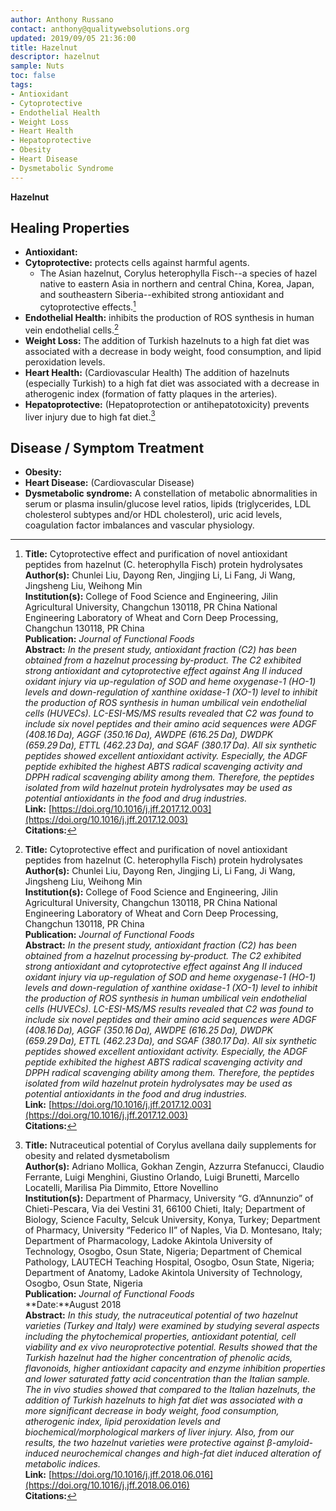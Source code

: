 ```yaml
---
author: Anthony Russano
contact: anthony@qualitywebsolutions.org
updated: 2019/09/05 21:36:00
title: Hazelnut
descriptor: hazelnut
sample: Nuts
toc: false
tags:
- Antioxidant
- Cytoprotective
- Endothelial Health
- Weight Loss
- Heart Health
- Hepatoprotective
- Obesity
- Heart Disease
- Dysmetabolic Syndrome
---
```

**Hazelnut**

## Healing Properties

- **Antioxidant:**
- **Cytoprotective:** protects cells against harmful agents.
  - The Asian hazelnut, Corylus heterophylla Fisch--a species of hazel native to eastern Asia in northern and central China, Korea, Japan, and southeastern Siberia--exhibited strong antioxidant and cytoprotective effects.[^1]
- **Endothelial Health:** inhibits the production of ROS synthesis in human vein endothelial cells.[^1]
- **Weight Loss:** The addition of Turkish hazelnuts to a high fat diet was associated with a decrease in body weight, food consumption, and lipid peroxidation levels.
- **Heart Health:** (Cardiovascular Health) The addition of hazelnuts (especially Turkish) to a high fat diet was associated with a decrease in atherogenic index (formation of fatty plaques in the arteries).
- **Hepatoprotective:** (Hepatoprotection or antihepatotoxicity) prevents liver injury due to high fat diet.[^2]

## Disease / Symptom Treatment

- **Obesity:**
- **Heart Disease:** (Cardiovascular Disease)
- **Dysmetabolic syndrome:** A constellation of metabolic abnormalities in serum or plasma insulin/glucose level ratios, lipids (triglycerides, LDL cholesterol subtypes and/or HDL cholesterol), uric acid levels, coagulation factor imbalances and vascular physiology.

[^1]: **Title:** Cytoprotective effect and purification of novel antioxidant peptides from hazelnut (C. heterophylla Fisch) protein hydrolysates<br>**Author(s):** Chunlei Liu, Dayong Ren, Jingjing Li, Li Fang, Ji Wang, Jingsheng Liu, Weihong Min<br>**Institution(s):** College of Food Science and Engineering, Jilin Agricultural University, Changchun 130118, PR China
National Engineering Laboratory of Wheat and Corn Deep Processing, Changchun 130118, PR China<br>**Publication:** <i>Journal of Functional Foods</i><br>**Abstract:** <i>In the present study, antioxidant fraction (C2) has been obtained from a hazelnut processing by-product. The C2 exhibited strong antioxidant and cytoprotective effect against Ang II induced oxidant injury via up-regulation of SOD and heme oxygenase-1 (HO-1) levels and down-regulation of xanthine oxidase-1 (XO-1) level to inhibit the production of ROS synthesis in human umbilical vein endothelial cells (HUVECs). LC-ESI-MS/MS results revealed that C2 was found to include six novel peptides and their amino acid sequences were ADGF (408.16 Da), AGGF (350.16 Da), AWDPE (616.25 Da), DWDPK (659.29 Da), ETTL (462.23 Da), and SGAF (380.17 Da). All six synthetic peptides showed excellent antioxidant activity. Especially, the ADGF peptide exhibited the highest ABTS radical scavenging activity and DPPH radical scavenging ability among them. Therefore, the peptides isolated from wild hazelnut protein hydrolysates may be used as potential antioxidants in the food and drug industries.</i><br>**Link:** [https://doi.org/10.1016/j.jff.2017.12.003](https://doi.org/10.1016/j.jff.2017.12.003)<br>**Citations:**   
[^2]: **Title:** Nutraceutical potential of Corylus avellana daily supplements for obesity and related dysmetabolism<br>**Author(s):** Adriano Mollica, Gokhan Zengin, Azzurra Stefanucci, Claudio Ferrante, Luigi Menghini, Giustino Orlando, Luigi Brunetti, Marcello Locatelli, Marilisa Pia Dimmito, Ettore Novellino<br>**Institution(s):** Department of Pharmacy, University “G. d’Annunzio” of Chieti-Pescara, Via dei Vestini 31, 66100 Chieti, Italy; Department of Biology, Science Faculty, Selcuk University, Konya, Turkey; Department of Pharmacy, University “Federico II” of Naples, Via D. Montesano, Italy; Department of Pharmacology, Ladoke Akintola University of Technology, Osogbo, Osun State, Nigeria; Department of Chemical Pathology, LAUTECH Teaching Hospital, Osogbo, Osun State, Nigeria; Department of Anatomy, Ladoke Akintola University of Technology, Osogbo, Osun State, Nigeria<br>**Publication:** <i>Journal of Functional Foods</i><br>**Date:**August 2018<br>**Abstract:** <i>In this study, the nutraceutical potential of two hazelnut varieties (Turkey and Italy) were examined by studying several aspects including the phytochemical properties, antioxidant potential, cell viability and ex vivo neuroprotective potential. Results showed that the Turkish hazelnut had the higher concentration of phenolic acids, flavonoids, higher antioxidant capacity and enzyme inhibition properties and lower saturated fatty acid concentration than the Italian sample. The in vivo studies showed that compared to the Italian hazelnuts, the addition of Turkish hazelnuts to high fat diet was associated with a more significant decrease in body weight, food consumption, atherogenic index, lipid peroxidation levels and biochemical/morphological markers of liver injury. Also, from our results, the two hazelnut varieties were protective against β-amyloid-induced neurochemical changes and high-fat diet induced alteration of metabolic indices.</i><br>**Link:** [https://doi.org/10.1016/j.jff.2018.06.016](https://doi.org/10.1016/j.jff.2018.06.016)<br>**Citations:**   